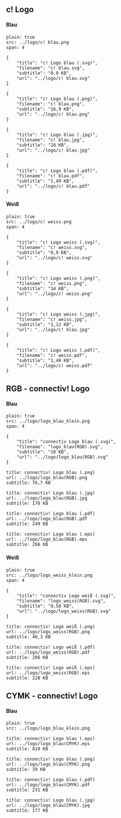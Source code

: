 ## c! Logo

#### Blau

```image
plain: true
src: ../logo/c! blau.png
span: 4
```

```download|span-3
{
    "title": "c! Logo blau (.svg)",
    "filename": "c! blau.svg",
    "subtitle": "0,9 KB",
    "url": "../logo/c! blau.svg"
}
```
```download|span-3
{
    "title": "c! Logo blau (.png)",
    "filename": "c! blau.png",
    "subtitle": "16,9 KB",
    "url": "../logo/c! blau.png"
}
```
```download|span-3
{
    "title": "c! Logo blau (.jpg)",
    "filename": "c! blau.jpg",
    "subtitle": "24 KB",
    "url": "../logo/c! blau.jpg"
}
```
```download|span-3
{
    "title": "c! Logo blau (.pdf)",
    "filename": "c! blau.pdf",
    "subtitle": "1,49 KB",
    "url": "../logo/c! blau.pdf"
}
```

#### Weiß

```image
plain: true
src: ../logo/c! weiss.png
span: 4
```

```download|span-3
{
    "title": "c! Logo weiss (.svg)",
    "filename": "c! weiss.svg",
    "subtitle": "0,9 KB",
    "url": "../logo/c! weiss.svg"
}
```
```download|span-3
{
    "title": "c! Logo weiss (.png)",
    "filename": "c! weiss.png",
    "subtitle": "14 KB",
    "url": "../logo/c! weiss.png"
}
```
```download|span-3
{
    "title": "c! Logo weiss (.jpg)",
    "filename": "c! weiss.jpg",
    "subtitle": "1,12 KB",
    "url": "../logo/c! blau.jpg"
}
```
```download|span-3
{
    "title": "c! Logo weiss (.pdf)",
    "filename": "c! weiss.pdf",
    "subtitle": "1,48 KB",
    "url": "../logo/c! weiss.pdf"
}
```


## RGB - connectiv! Logo

#### Blau

```image
plain: true
src: ../logo/logo_blau_klein.png
span: 4
```

```download|span-3
{
    "title": "connectiv Logo blau (.svg)",
    "filename": "logo_blau(RGB).svg",
    "subtitle": "10 KB",
    "url": "../logo/logo_blau(RGB).svg"
}
```

```download|span-3
title: connectiv! Logo blau (.png)
url: ../logo/logo_blau(RGB).png
subtitle: 76,7 KB
```

```download|span-3
title: connectiv! Logo blau (.jpg)
url: ../logo/logo_blau(RGB).jpg
subtitle: 176 KB
```

```download|span-3
title: connectiv! Logo blau (.pdf)
url: ../logo/logo_blau(RGB).pdf
subtitle: 249 KB
```

```download|span-3
title: connectiv! Logo blau (.eps)
url: ../logo/logo_blau(RGB).eps
subtitle: 266 KB
```

#### Weiß

```image
plain: true
src: ../logo/logo_weiss_klein.png
span: 4
```

```download|span-3
{
    "title": "connectiv Logo weiß (.svg)",
    "filename": "logo_weiss(RGB).svg",
    "subtitle": "9,58 KB",
    "url": "../logo/logo_weiss(RGB).svg"
}
```

```download|span-3
title: connectiv! Logo weiß (.png)
url: ../logo/logo_weiss(RGB).png
subtitle: 40,3 KB
```

```download|span-3
title: connectiv! Logo weiß (.pdf)
url: ../logo/logo_weiss(RGB).pdf
subtitle: 206 KB
```

```download|span-3
title: connectiv! Logo weiß (.eps)
url: ../logo/logo_weiss(RGB).eps
subtitle: 228 KB
```

## CYMK - connectiv! Logo

#### Blau

```image
plain: true
src: ../logo/logo_blau_klein.png
```

```download|span-3
title: connectiv! Logo blau (.eps)
url: ../logo/logo_blau(CMYK).eps
subtitle: 819 KB
```

```download|span-3
title: connectiv! Logo blau (.png)
url: ../logo/logo_blau(CMYK).png
subtitle: 39 KB
```
```download|span-3
title: connectiv! Logo blau (.pdf)
url: ../logo/logo_blau(CMYK).pdf
subtitle: 231 KB
```

```download|span-3
title: connectiv! Logo blau (.jpg)
url: ../logo/logo_blau(CMYK).jpg
subtitle: 177 KB
```
